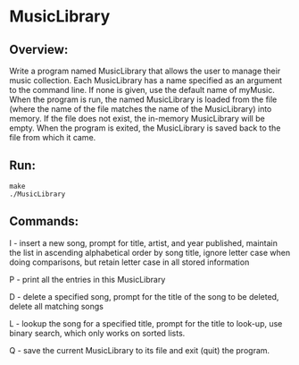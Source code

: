 # MusicLibrary

## Overview:

Write a program named MusicLibrary that allows the user to manage their music collection.  Each MusicLibrary has a name specified as an argument to the command line.  If none is given, use the default name of myMusic.  When the program is run, the named MusicLibrary is loaded from the file (where the name of the file matches the name of the MusicLibrary) into memory. If the file does not exist, the in-memory MusicLibrary will be empty. When the program is exited, the MusicLibrary is saved back to the file from which it came. 

## Run:

```
make
./MusicLibrary
```


## Commands:

I - insert a new song, prompt for title, artist, and year published, maintain the list in ascending alphabetical order by song title, ignore letter case when doing comparisons, but retain letter case in all stored information

P - print all the entries in this MusicLibrary

D - delete a specified song, prompt for the title of the song to be deleted, delete all matching songs

L - lookup the song for a specified title, prompt for the title to look-up, use binary search, which only works on sorted lists.

Q - save the current MusicLibrary to its file and exit (quit) the program.
